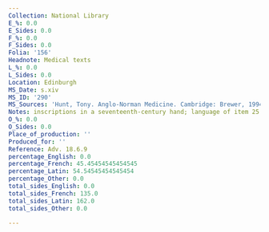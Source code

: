 ```yaml
---
Collection: National Library
E_%: 0.0
E_Sides: 0.0
F_%: 0.0
F_Sides: 0.0
Folia: '156'
Headnote: Medical texts
L_%: 0.0
L_Sides: 0.0
Location: Edinburgh
MS_Date: s.xiv
MS_ID: '290'
MS_Sources: 'Hunt, Tony. Anglo-Norman Medicine. Cambridge: Brewer, 1994, pp.129-131.'
Notes: inscriptions in a seventeenth-century hand; language of item 25 uncertain
O_%: 0.0
O_Sides: 0.0
Place_of_production: ''
Produced_for: ''
Reference: Adv. 18.6.9
percentage_English: 0.0
percentage_French: 45.45454545454545
percentage_Latin: 54.54545454545454
percentage_Other: 0.0
total_sides_English: 0.0
total_sides_French: 135.0
total_sides_Latin: 162.0
total_sides_Other: 0.0

---
```

